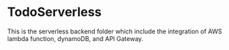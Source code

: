 # TodoServerless

This is the serverless backend folder which include the integration of AWS lambda function, dynamoDB, and API Gateway.

